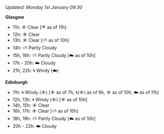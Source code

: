 *Updated: Monday 1st January 09:30*

**Glasgow**

* 11h: :sunny: Clear [:umbrella: as of 11h]
* 12h: :sunny: Clear
* 13h: :sunny: Clear [:partly_sunny: as of 10h]
* 14h: :partly_sunny: Partly Cloudy
* 15h, 16h: :partly_sunny: Partly Cloudy [:cloud: as of 10h]
* 17h - 20h: :cloud: Cloudy
* 21h, 22h: :cyclone: Windy (:cloud:)

**Edinburgh**

* 11h: :cyclone: Windy (:sunny:) [:sunny: as of 7h, :cyclone:(:sunny:) as of 9h, :sunny: as of 10h, :cloud: as of 11h]
* 12h, 13h: :cyclone: Windy (:sunny:) [:sunny: as of 10h]
* 14h, 15h: :sunny: Clear
* 16h, 17h: :sunny: Clear [:partly_sunny: as of 10h]
* 18h, 19h: :partly_sunny: Partly Cloudy [:cloud: as of 10h]
* 20h - 22h: :cloud: Cloudy
